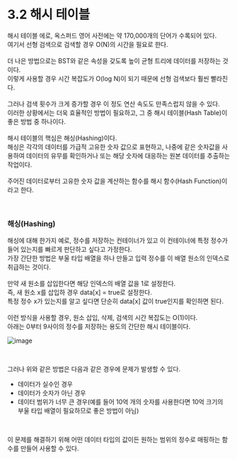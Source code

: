 # 3.2 해시 테이블

해시 테이블 에로, 옥스퍼드 영어 사전에는 약 170,000개의 단어가 수록되어 있다.
<br>
여기서 선형 검색으로 검색할 경우 O(N)의 시간을 필요로 한다.
<br>
<br>
더 나은 방법으로는 BST와 같은 속성을 갖도록 높이 균형 트리에 데이터를 저장하는 것이다.
<br>
이렇게 사용할 경우 시간 복잡도가 O(log N)이 되기 때문에 선형 검색보다 훨씬 빨라진다.
<br>
<br>
그러나 검색 횟수가 크게 증가할 경우 이 정도 연산 속도도 만족스럽지 않을 수 있다.
<br>
이러한 상황에서는 더욱 효율적인 방법이 필요하고, 그 중 해시 테이블(Hash Table)이 좋은 방법 중 하나이다.
<br>
<br>
해시 테이블의 핵심은 해싱(Hashing)이다.
<br>
해싱은 각각의 데이터를 가급적 고유한 숫자 값으로 표현하고, 나중에 같은 숫자값을 사용하여 데이터의 유무를 확인하거나 또는 해당 숫자에 대응하는 원본 데이터를 추출하는 작업이다.
<br>
<br>
주어진 데이터로부터 고유한 숫자 값을 계산하는 함수를 해시 함수(Hash Function)이라고 한다.

<br>

### 해싱(Hashing)
해싱에 대해 한가지 예로, 정수를 저장하는 컨테이너가 있고 이 컨테이너에 특정 정수가 들어 있는지를 빠르게 판단하고 싶다고 가정한다.
<br>
가장 간단한 방법은 부울 타입 배열을 하나 만들고 입력 정수를 이 배열 원소의 인덱스로 취급하는 것이다.
<br>
<br>
만약 새 원소를 삽입한다면 해당 인덱스의 배열 값을 1로 설정한다.
<br>
즉, 새 원소 x를 삽입하 경우 data[x] = true로 설정한다.
<br>
특정 정수 x가 있는지를 알고 싶다면 단순히 data[x] 값이 true인지를 확인하면 된다.
<br>
<br>
이런 방식을 사용할 경우, 원소 삽입, 삭제, 검색의 시간 복잡도는 O(1)이다.
<br>
아래는 0부터 9사이의 정수를 저장하는 용도의 간단한 해시 테이블이다.
<br>

![image](https://github.com/JeHeeYu/Book-Reviews/assets/87363461/4c62b396-7e36-4816-9fa2-a02d4e6c1352)

<br>

그러나 위와 같은 방법은 다음과 같은 경우에 문제가 발생할 수 있다.
- 데이터가 실수인 경우
- 데이터가 숫자가 아닌 경우
- 데이터 범위가 너무 큰 경우(예를 들어 10억 개의 숫자를 사용한다면 10억 크기의 부울 타입 배열이 필요하므로 좋은 방법이 아님)

<br>

이 문제를 해결하기 위해 어떤 데이터 타입의 값이든 원하는 범위의 정수로 매핑하는 함수를 만들어 사용할 수 있다.
